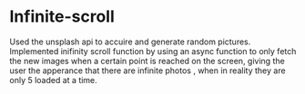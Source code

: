 ﻿# Infinite-scroll

Used the unsplash api to accuire and generate random pictures.
Implemented inifinity scroll function by using an async function to only fetch the new images when a certain point is reached on the screen, giving the user the apperance that there are infinite photos , when in reality they are only 5 loaded at a time.
